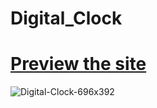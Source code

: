 # Digital_Clock

# [Preview the site](https://prajakta-kulkarni24.github.io/Digital_Clock)

![Digital-Clock-696x392](https://github.com/user-attachments/assets/6cf8f30c-184c-42de-bc32-3113f754df6b)


